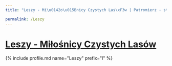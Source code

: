 ```yaml
---
title: "Leszy - Mi\u0142o\u015Bnicy Czystych Las\xF3w | Patromierz - statystyki Patronite.pl"

permalink: /Leszy
---
```


# [Leszy - Miłośnicy Czystych Lasów](https://patronite.pl/Leszy)

{% include profile.md name="Leszy" prefix="l" %}
